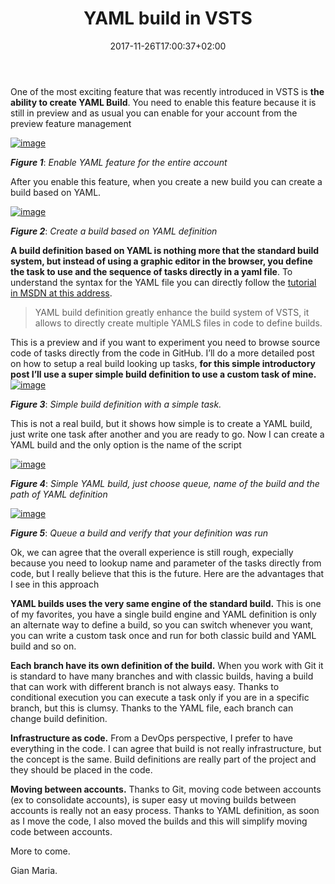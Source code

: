 ﻿---
title: "YAML build in VSTS"
description: ""
date: 2017-11-26T17:00:37+02:00
draft: false
tags: [build]
categories: [Azure DevOps]
---
One of the most exciting feature that was recently introduced in VSTS is  **the ability to create YAML Build**. You need to enable this feature because it is still in preview and as usual you can enable for your account from the preview feature management

[![image](http://www.codewrecks.com/blog/wp-content/uploads/2017/11/image_thumb-4.png "image")](http://www.codewrecks.com/blog/wp-content/uploads/2017/11/image-4.png)

 ***Figure 1***: *Enable YAML feature for the entire account*

After you enable this feature, when you create a new build you can create a build based on YAML.

[![image](http://www.codewrecks.com/blog/wp-content/uploads/2017/11/image_thumb-5.png "image")](http://www.codewrecks.com/blog/wp-content/uploads/2017/11/image-5.png)

 ***Figure 2***: *Create a build based on YAML definition*

 **A build definition based on YAML is nothing more that the standard build system, but instead of using a graphic editor in the browser, you define the task to use and the sequence of tasks directly in a yaml file**. To understand the syntax for the YAML file you can directly follow the [tutorial in MSDN at this address](https://docs.microsoft.com/en-us/vsts/build-release/actions/build-yaml).

> YAML build definition greatly enhance the build system of VSTS, it allows to directly create multiple YAMLS files in code to define builds.

This is a preview and if you want to experiment you need to browse source code of tasks directly from the code in GitHub. I’ll do a more detailed post on how to setup a real build looking up tasks,  **for this simple introductory post I’ll use a super simple build definition to use a custom task of mine.** [![image](http://www.codewrecks.com/blog/wp-content/uploads/2017/11/image_thumb-6.png "image")](http://www.codewrecks.com/blog/wp-content/uploads/2017/11/image-6.png)

 ***Figure 3***: *Simple build definition with a simple task.*

This is not a real build, but it shows how simple is to create a YAML build, just write one task after another and you are ready to go. Now I can create a YAML build and the only option is the name of the script

[![image](http://www.codewrecks.com/blog/wp-content/uploads/2017/11/image_thumb-7.png "image")](http://www.codewrecks.com/blog/wp-content/uploads/2017/11/image-7.png)

 ***Figure 4***: *Simple YAML build, just choose queue, name of the build and the path of YAML definition*

[![image](http://www.codewrecks.com/blog/wp-content/uploads/2017/11/image_thumb-8.png "image")](http://www.codewrecks.com/blog/wp-content/uploads/2017/11/image-8.png)

 ***Figure 5***: *Queue a build and verify that your definition was run*

Ok, we can agree that the overall experience is still rough, expecially because you need to lookup name and parameter of the tasks directly from code, but I really believe that this is the future. Here are the advantages that I see in this approach

 **YAML builds uses the very same engine of the standard build.** This is one of my favorites, you have a single build engine and YAML definition is only an alternate way to define a build, so you can switch whenever you want, you can write a custom task once and run for both classic build and YAML build and so on.

 **Each branch have its own definition of the build.** When you work with Git it is standard to have many branches and with classic builds, having a build that can work with different branch is not always easy. Thanks to conditional execution you can execute a task only if you are in a specific branch, but this is clumsy. Thanks to the YAML file, each branch can change build definition.

 **Infrastructure as code.** From a DevOps perspective, I prefer to have everything in the code. I can agree that build is not really infrastructure, but the concept is the same. Build definitions are really part of the project and they should be placed in the code.

 **Moving between accounts.** Thanks to Git, moving code between accounts (ex to consolidate accounts), is super easy ut moving builds between accounts is really not an easy process. Thanks to YAML definition, as soon as I move the code, I also moved the builds and this will simplify moving code between accounts.

More to come.

Gian Maria.
